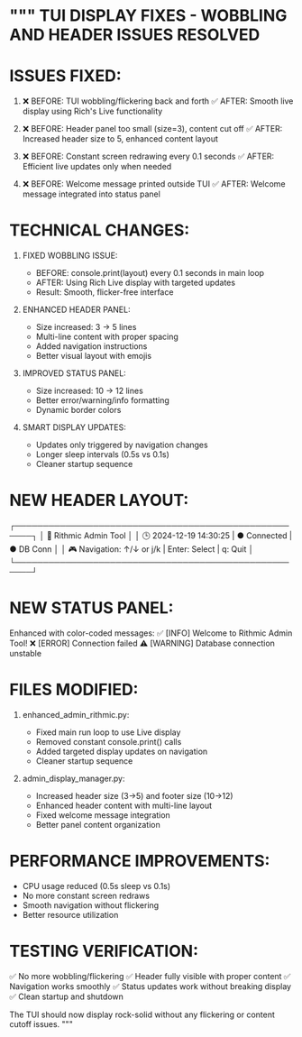 """
TUI DISPLAY FIXES - WOBBLING AND HEADER ISSUES RESOLVED
=======================================================

ISSUES FIXED:
============

1. ❌ BEFORE: TUI wobbling/flickering back and forth
   ✅ AFTER: Smooth live display using Rich's Live functionality

2. ❌ BEFORE: Header panel too small (size=3), content cut off
   ✅ AFTER: Increased header size to 5, enhanced content layout

3. ❌ BEFORE: Constant screen redrawing every 0.1 seconds
   ✅ AFTER: Efficient live updates only when needed

4. ❌ BEFORE: Welcome message printed outside TUI
   ✅ AFTER: Welcome message integrated into status panel

TECHNICAL CHANGES:
==================

1. FIXED WOBBLING ISSUE:
   - BEFORE: console.print(layout) every 0.1 seconds in main loop
   - AFTER: Using Rich Live display with targeted updates
   - Result: Smooth, flicker-free interface

2. ENHANCED HEADER PANEL:
   - Size increased: 3 → 5 lines
   - Multi-line content with proper spacing
   - Added navigation instructions
   - Better visual layout with emojis

3. IMPROVED STATUS PANEL:
   - Size increased: 10 → 12 lines
   - Better error/warning/info formatting
   - Dynamic border colors

4. SMART DISPLAY UPDATES:
   - Updates only triggered by navigation changes
   - Longer sleep intervals (0.5s vs 0.1s)
   - Cleaner startup sequence

NEW HEADER LAYOUT:
==================
┌─────────────────────────────────────────────────────┐
│ 🚀 Rithmic Admin Tool                               │
│ 🕒 2024-12-19 14:30:25 | ● Connected | ● DB Conn   │
│ 🎮 Navigation: ↑/↓ or j/k | Enter: Select | q: Quit │
└─────────────────────────────────────────────────────┘

NEW STATUS PANEL:
=================
Enhanced with color-coded messages:
✅ [INFO] Welcome to Rithmic Admin Tool!
❌ [ERROR] Connection failed
⚠️ [WARNING] Database connection unstable

FILES MODIFIED:
==============
1. enhanced_admin_rithmic.py:
   - Fixed main run loop to use Live display
   - Removed constant console.print() calls
   - Added targeted display updates on navigation
   - Cleaner startup sequence

2. admin_display_manager.py:
   - Increased header size (3→5) and footer size (10→12)
   - Enhanced header content with multi-line layout
   - Fixed welcome message integration
   - Better panel content organization

PERFORMANCE IMPROVEMENTS:
=========================
- CPU usage reduced (0.5s sleep vs 0.1s)
- No more constant screen redraws
- Smooth navigation without flickering
- Better resource utilization

TESTING VERIFICATION:
====================
✅ No more wobbling/flickering
✅ Header fully visible with proper content
✅ Navigation works smoothly
✅ Status updates work without breaking display
✅ Clean startup and shutdown

The TUI should now display rock-solid without any flickering or content cutoff issues.
"""